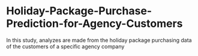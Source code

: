 # Holiday-Package-Purchase-Prediction-for-Agency-Customers
In this study, analyzes are made from the holiday package purchasing data of the customers of a specific agency company
